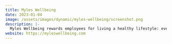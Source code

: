 ```yaml
---
title: Myles Wellbeing
date: 2023-01-04
image: /assets/images/dynamic/myles-wellbeing/screenshot.png
description: |-
  Myles Wellbeing rewards employees for living a healthy lifestyle: every time you go for a run, or do some meditation or gardening, Myles Wellbeing will reward you with Smyles. You can then redeem your Smyles for real-world vouchers such as Amazon or Nike. As the lead software engineer at Myles Wellbeing, I am responsible for architecting and building an easy-to-use product that employees love, which works well and will continue to work well as we scale.
website: https://myleswellbeing.com
---
```

